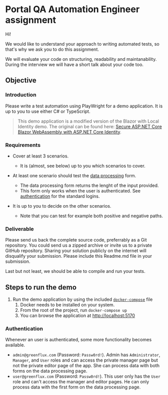 # Portal QA Automation Engineer assignment

Hi!

We would like to understand your approach to writing automated tests, so that's why we ask you to do this assignment. 

We will evaluate your code on structuring, readability and maintanability. During the interview we will have a short talk about your code too.

## Objective

### Introduction

Please write a test automation using PlayWright for a demo application. It is up to you to use either C# or TypeScript.

> This demo application is a modified version of the Blazor with Local Identity demo. The original can be found here:   [Secure ASP.NET Core Blazor WebAssembly with ASP.NET Core Identity](https://learn.microsoft.com/aspnet/core/blazor/security/webassembly/standalone-with-identity).


### Requirements
 - Cover at least 3 scenarios.
   - It is (almost, see below) up to you which scenarios to cover.
 - At least one scenario should test the [data processing](http://localhost:5170/data-processing) form.
   - The data processing form returns the lenght of the input provided.
   - This form only works when the user is authenticated. See [authentication](#authentication) for the standard logins.
 
 - It is up to you to decide on the other scenarios.
   - Note that you can test for example both positive and negative paths.

### Deliverable

Please send us back the complete source code, preferrably as a Git repository. You could send us a zipped archive or invite us to a private GitHub repository. Sharing your solution publicly on the internet will disqualify your submission. Please include this Readme.md file in your submission.

Last but not least, we should be able to compile and run your tests.

## Steps to run the demo

1. Run the demo application by using the included [`docker-compose`](compose.yaml)  file
    1. Docker needs to be installed on your system.
    1. From the root of the project, run `docker-compose up`
    1. You can browse the application at [http://localhost:5170](http://localhost:5170)

### Authentication

Whenever an user is authenticated, some more functionality becomes available. 

* `admin@greenflux.com` (Password: `Passw0rd!`). Admin has `Administrator`, `Manager`, and `User` roles and can access the private manager page but not the private editor page of the app. She can process data with both forms on the data processing page.
* `user@greenflux.com` (Password: `Passw0rd!`). This user only has the `User` role and can't access the manager and editor pages. He can only process data with the first form on the data processing page.

